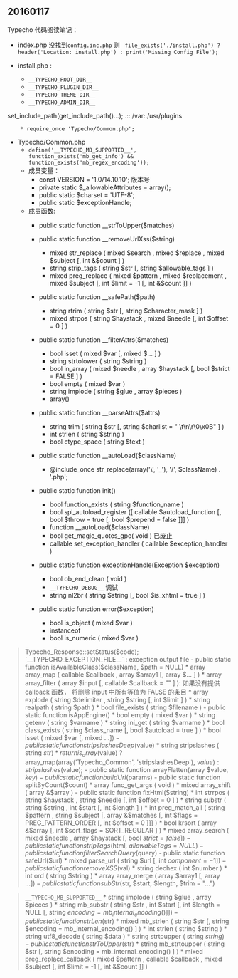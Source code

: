## 20160117
 Typecho 代码阅读笔记：
- index.php 没找到`config.inc.php` 则  ` file_exists('./install.php') ? header('Location: install.php') : print('Missing Config File');`

- install.php  :
	* `__TYPECHO_ROOT_DIR__`
	* `__TYPECHO_PLUGIN_DIR__`
	* `__TYPECHO_THEME_DIR__`
	* `__TYPECHO_ADMIN_DIR__`

set_include_path(get_include_path()...);
.::./var:./usr/plugins

		* require_once 'Typecho/Common.php';
- Typecho/Common.php
	* `define('__TYPECHO_MB_SUPPORTED__', function_exists('mb_get_info') && function_exists('mb_regex_encoding'));`
	*  成员变量：
		- const VERSION = '1.0/14.10.10'; 版本号
		-   private static $_allowableAttributes = array();
		- public static $charset = 'UTF-8';
		-  public static $exceptionHandle;
	* 成员函数:
		- public static function __strToUpper($matches)
		- public static function __removeUrlXss($string)
			* mixed str_replace ( mixed $search , mixed $replace , mixed $subject [, int &$count ] )
			* string strip_tags ( string $str [, string $allowable_tags ] )
			* mixed preg_replace ( mixed $pattern , mixed $replacement , mixed $subject [, int $limit = -1 [, int &$count ]] )
		- public static function __safePath($path)
			* string rtrim ( string $str [, string $character_mask ] )
			* mixed strpos ( string $haystack , mixed $needle [, int $offset = 0 ] )
		- public static function __filterAttrs($matches)
			* bool isset ( mixed $var [, mixed $... ] )
			* string strtolower ( string $string )
			* bool in_array ( mixed $needle , array $haystack [, bool $strict = FALSE ] )
			* bool empty ( mixed $var )
			* string implode ( string $glue , array $pieces )
			* array()
		- public static function __parseAttrs($attrs)
			* string trim ( string $str [, string $charlist = " \t\n\r\0\x0B" ] )
			* int strlen ( string $string )
			* bool ctype_space ( string $text )

		- public static function __autoLoad($className)
			*  @include_once str_replace(array('\\', '_'), '/', $className) . '.php';
		- public static function init()
			* bool function_exists ( string $function_name )
			* bool spl_autoload_register ([ callable $autoload_function [, bool $throw = true [, bool $prepend = false ]]] )
			* function __autoLoad($className)
			* bool get_magic_quotes_gpc( void ) 已废止
			* callable set_exception_handler ( callable $exception_handler )
		-  public static function exceptionHandle(Exception $exception)
			* bool ob_end_clean ( void )
			* `__TYPECHO_DEBUG__` 调试
			* string nl2br ( string $string [, bool $is_xhtml = true ] )
		- public static function error($exception)
			* bool is_object ( mixed $var )
			* instanceof
			* bool is_numeric ( mixed $var )

>Typecho_Response::setStatus($code);
`__TYPECHO_EXCEPTION_FILE__` : exception output file
		-  public static function isAvailableClass($className, $path = NULL)
			* array array_map ( callable $callback , array $array1 [, array $... ] )
			* array array_filter ( array $input [, callable $callback = "" ] ): 如果没有提供 callback 函数， 将删除 input 中所有等值为 FALSE 的条目
			* array explode ( string $delimiter , string $string [, int $limit ] )
			* string realpath ( string $path )
			* bool file_exists ( string $filename )
		- public static function isAppEngine()
			* bool empty ( mixed $var )
			* string getenv ( string $varname )
			* string ini_get ( string $varname )
			* bool class_exists ( string $class_name [, bool $autoload = true ] )
			*  bool isset ( mixed $var [, mixed $... ] )
		- public static function stripslashesDeep($value)
			* string stripslashes ( string $str )
			* return is_array($value) ? array_map(array('Typecho_Common', 'stripslashesDeep'), $value) : stripslashes($value);
		- public static function arrayFlatten(array $value, $key)
		- public static function buildUrl($params)
		-  public static function splitByCount($count)
			* array func_get_args ( void )
			* mixed array_shift ( array &$array )
		- public static function fixHtml($string)
			* int strrpos ( string $haystack , string $needle [, int $offset = 0 ] )
			* string substr ( string $string , int $start [, int $length ] )
			* int preg_match_all ( string $pattern , string $subject [, array &$matches [, int $flags = PREG_PATTERN_ORDER [, int $offset = 0 ]]] )
			* bool krsort ( array &$array [, int $sort_flags = SORT_REGULAR ] )
			* mixed array_search ( mixed $needle , array $haystack [, bool $strict = false ] )
		- public static function stripTags($html, $allowableTags = NULL)
		- public static function filterSearchQuery($query)
		- public static function safeUrl($url)
			* mixed parse_url ( string $url [, int $component = -1 ] )
		- public static function removeXSS($val)
			* string dechex ( int $number )
			* int ord ( string $string )
			* array array_merge ( array $array1 [, array $... ] )
		- public static function subStr($str, $start, $length, $trim = "...")

>`__TYPECHO_MB_SUPPORTED__`
			* string implode ( string $glue , array $pieces )
			* string mb_substr ( string $str , int $start [, int $length = NULL [, string $encoding = mb_internal_encoding() ]] )
		- public static function strLen($str)
			* mixed mb_strlen ( string $str [, string $encoding = mb_internal_encoding() ] )
			* int strlen ( string $string )
			* string utf8_decode ( string $data )
			* string strtoupper ( string $string )
		-  public static function strToUpper($str)
			* string mb_strtoupper ( string $str [, string $encoding = mb_internal_encoding() ] )
			* mixed preg_replace_callback ( mixed $pattern , callable $callback , mixed $subject [, int $limit = -1 [, int &$count ]] )
